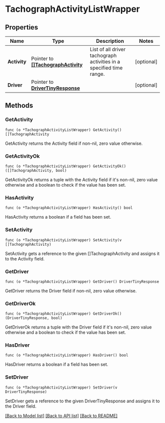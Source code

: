 # TachographActivityListWrapper

## Properties

Name | Type | Description | Notes
------------ | ------------- | ------------- | -------------
**Activity** | Pointer to [**[]TachographActivity**](TachographActivity.md) | List of all driver tachograph activities in a specified time range. | [optional] 
**Driver** | Pointer to [**DriverTinyResponse**](driverTinyResponse.md) |  | [optional] 

## Methods

### GetActivity

`func (o *TachographActivityListWrapper) GetActivity() []TachographActivity`

GetActivity returns the Activity field if non-nil, zero value otherwise.

### GetActivityOk

`func (o *TachographActivityListWrapper) GetActivityOk() ([]TachographActivity, bool)`

GetActivityOk returns a tuple with the Activity field if it's non-nil, zero value otherwise
and a boolean to check if the value has been set.

### HasActivity

`func (o *TachographActivityListWrapper) HasActivity() bool`

HasActivity returns a boolean if a field has been set.

### SetActivity

`func (o *TachographActivityListWrapper) SetActivity(v []TachographActivity)`

SetActivity gets a reference to the given []TachographActivity and assigns it to the Activity field.

### GetDriver

`func (o *TachographActivityListWrapper) GetDriver() DriverTinyResponse`

GetDriver returns the Driver field if non-nil, zero value otherwise.

### GetDriverOk

`func (o *TachographActivityListWrapper) GetDriverOk() (DriverTinyResponse, bool)`

GetDriverOk returns a tuple with the Driver field if it's non-nil, zero value otherwise
and a boolean to check if the value has been set.

### HasDriver

`func (o *TachographActivityListWrapper) HasDriver() bool`

HasDriver returns a boolean if a field has been set.

### SetDriver

`func (o *TachographActivityListWrapper) SetDriver(v DriverTinyResponse)`

SetDriver gets a reference to the given DriverTinyResponse and assigns it to the Driver field.


[[Back to Model list]](../README.md#documentation-for-models) [[Back to API list]](../README.md#documentation-for-api-endpoints) [[Back to README]](../README.md)



